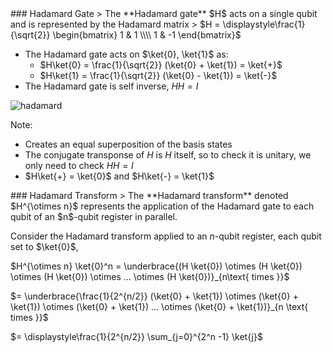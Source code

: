 <section data-markdown>
### Hadamard Gate
> The **Hadamard gate** $H$ acts on a single qubit and is represented by the Hadamard matrix  
> $H = \displaystyle\frac{1}{\sqrt{2}} \begin{bmatrix} 1 & 1 \\\\ 1 & -1 \end{bmatrix}$

* The Hadamard gate acts on $\ket{0}, \ket{1}$ as:
    * $H\ket{0} = \frac{1}{\sqrt{2}} (\ket{0} + \ket{1}) = \ket{+}$ 
    * $H\ket{1} = \frac{1}{\sqrt{2}} (\ket{0} - \ket{1}) = \ket{-}$
* The Hadamard gate is self inverse, $H H = I$

![hadamard](media/hadamard.png)

Note:
* Creates an equal superposition of the basis states
* The conjugate transponse of $H$ is $H$ itself, so to check it is unitary, we only need to check $HH = I$
* $H\ket{+} = \ket{0}$ and $H\ket{-} = \ket{1}$
</section>
<section data-markdown>
### Hadamard Transform
> The **Hadamard transform** denoted $H^{\otimes n}$ represents the application of the Hadamard gate to each qubit of an $n$-qubit register in parallel.

Consider the Hadamard transform applied to an $n$-qubit register, each qubit set to $\ket{0}$,

$H^{\otimes n} \ket{0}^n  = \underbrace{(H \ket{0}) \otimes (H \ket{0}) \otimes (H \ket{0}) \otimes ... \otimes (H \ket{0})}_{n\text{ times }}$

$= \underbrace{\frac{1}{2^{n/2}} (\ket{0} + \ket{1}) \otimes (\ket{0} + \ket{1}) \otimes (\ket{0} + \ket{1}) ... \otimes (\ket{0} + \ket{1})}_{n \text{ times }}$ 

$= \displaystyle\frac{1}{2^{n/2}} \sum_{j=0}^{2^n -1} \ket{j}$
</section>
